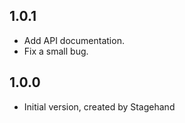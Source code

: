 ## 1.0.1

- Add API documentation.
- Fix a small bug.

## 1.0.0

- Initial version, created by Stagehand
